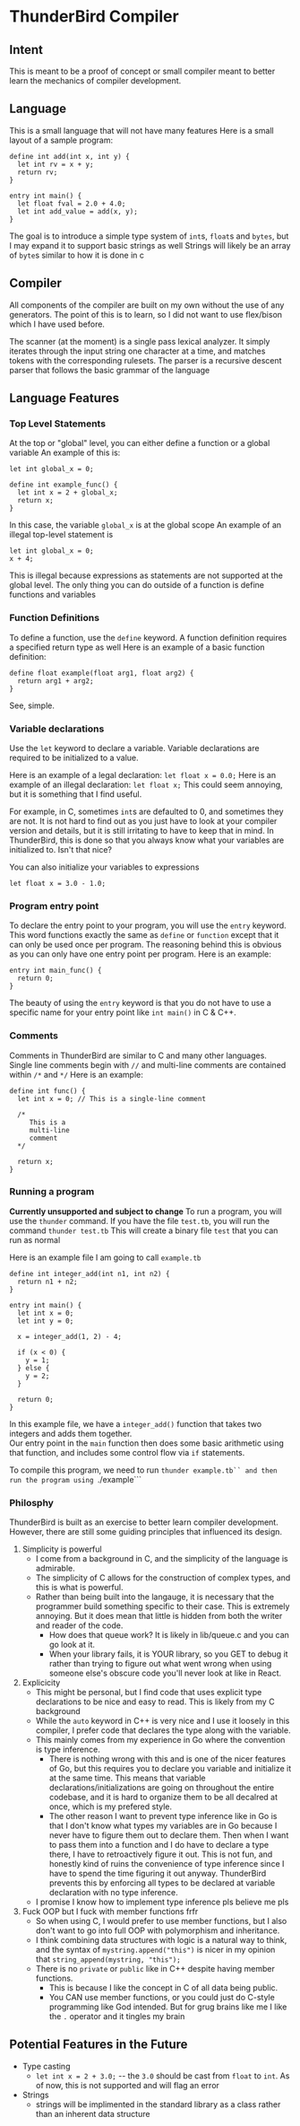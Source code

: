 # ThunderBird Compiler

## Intent
This is meant to be a proof of concept or small compiler meant to better learn
the mechanics of compiler development.

## Language
This is a small language that will not have many features
Here is a small layout of a sample program:
```
define int add(int x, int y) {
  let int rv = x + y;
  return rv;
}

entry int main() {
  let float fval = 2.0 + 4.0;
  let int add_value = add(x, y);
}
```
The goal is to introduce a simple type system of ```int```s, ```float```s and ```bytes```, but I may expand it to support basic strings as well
Strings will likely be an array of ```byte```s similar to how it is done in c

## Compiler
All components of the compiler are built on my own without the use of any generators.
The point of this is to learn, so I did not want to use flex/bison which I have used before.

The scanner  (at the moment) is a single pass lexical analyzer. It simply iterates through the input string one character at a time, and matches
tokens with the corresponding rulesets.
The parser is a recursive descent parser that follows the basic grammar of the language

## Language Features
### Top Level Statements
At the top or "global" level, you can either define a function or a global variable
An example of this is:
```
let int global_x = 0;

define int example_func() {
  let int x = 2 + global_x;
  return x;
}
```
In this case, the variable ```global_x``` is at the global scope
An example of an illegal top-level statement is 
```
let int global_x = 0;
x + 4;
```
This is illegal because expressions as statements are not supported at the global level.
The only thing you can do outside of a function is define functions and variables

### Function Definitions
To define a function, use the ```define``` keyword.
A function definition requires a specified return type as well
Here is an example of a basic function definition:
```
define float example(float arg1, float arg2) {
  return arg1 + arg2;
}
```
See, simple.

### Variable declarations
Use the ```let``` keyword to declare a variable.
Variable declarations are required to be initialized to a value.

Here is an example of a legal declaration:
```let float x = 0.0;```
Here is an example of an illegal declaration:
```let float x;```
This could seem annoying, but it is something that I find useful.

For example, in C, sometimes ```int```s are defaulted to 0, and sometimes they are not. It is not hard to find out as you just have to look at your compiler version and details, but it is still irritating to have to keep that in mind.
In ThunderBird, this is done so that you always know what your variables are initialized to.
Isn't that nice?

You can also initialize your variables to expressions
```
let float x = 3.0 - 1.0;
```

### Program entry point
To declare the entry point to your program, you will use the ```entry``` keyword. This word functions exactly the same as 
```define``` or ```function``` except that it can only be used once per program. The reasoning behind this is obvious as you 
can only have one entry point per program.
Here is an example:
```
entry int main_func() {
  return 0;
}
```
The beauty of using the ```entry``` keyword is that you do not have to use a specific name for your entry point like ```int main()``` in C & C++.

### Comments
Comments in ThunderBird are similar to C and many other languages.
Single line comments begin with ```//``` and multi-line comments are contained within ```/*``` and ```*/```
Here is an example:
```
define int func() {
  let int x = 0; // This is a single-line comment

  /* 
     This is a
     multi-line
     comment
  */

  return x;
}
```


### Running a program
**Currently unsupported and subject to change**
To run a program, you will use the ```thunder``` command. 
If you have the file ```test.tb```, you will run the command ```thunder test.tb```
This will create a binary file ```test``` that you can run as normal

Here is an example file I am going to call ```example.tb```
```
define int integer_add(int n1, int n2) {
  return n1 + n2;
}

entry int main() {
  let int x = 0;
  let int y = 0;

  x = integer_add(1, 2) - 4;

  if (x < 0) {
    y = 1;
  } else {
    y = 2;
  }

  return 0;
}
```
In this example file, we have a ```integer_add()``` function that takes two integers and adds them together.  
Our entry point in the ```main``` function then does some basic arithmetic using that function, and includes some control flow via ``if`` statements.  

To compile this program, we need to run ```thunder example.tb`` and then run the program using ```./example```

### Philosphy
ThunderBird is built as an exercise to better learn compiler development. However, there are still some guiding principles that influenced its design.
1. Simplicity is powerful
    - I come from a background in C, and the simplicity of the language is admirable. 
    - The simplicity of C allows for the construction of complex types, and this is what is powerful. 
    - Rather than being built into the langauge, it is necessary that the programmer build something specific to their case. This is extremely annoying. But it does mean that little is hidden from both the writer and reader of the code. 
      - How does that queue work? It is likely in lib/queue.c and you can go look at it. 
      - When your library fails, it is YOUR library, so you GET to debug it rather than trying to figure out what went wrong when using someone else's obscure code you'll never look at like in React.
2. Explicicity
    - This might be personal, but I find code that uses explicit type declarations to be nice and easy to read. This is likely from my C background
    - While the ```auto``` keyword in C++ is very nice and I use it loosely in this compiler, I prefer code that declares the type along with the variable.
    - This mainly comes from my experience in Go where the convention is type inference.
        - There is nothing wrong with this and is one of the nicer features of Go, but this requires you to declare you variable and initialize it at the same time. This means that variable declarations/initializations are going on throughout the entire codebase, and it is hard to organize them to be all decalred at once, which is my prefered style.
        - The other reason I want to prevent type inference like in Go is that I don't know what types my variables are in Go because I never have to figure them out to declare them. Then when I want to pass them into a function and I do have to declare a type there, I have to retroactively figure it out. This is not fun, and honestly kind of ruins the convenience of type inference since I have to spend the time figuring it out anyway. ThunderBird prevents this by enforcing all types to be declared at variable declaration with no type inference.
    - I promise I know how to implement type inference pls believe me pls
3. Fuck OOP but I fuck with member functions frfr
    - So when using C, I would prefer to use member functions, but I also don't want to go into full OOP with polymorphism and inheritance.
    - I think combining data structures with logic is a natural way to think, and the syntax of ```mystring.append("this")``` is nicer in my opinion that ```string_append(mystring, "this");```
    - There is no ```private``` or ```public``` like in C++ despite having member functions.
        - This is because I like the concept in C of all data being public.
        - You CAN use member functions, or you could just do C-style programming like God intended. But for grug brains like me I like the ```.``` operator and it tingles my brain

## Potential Features in the Future
* Type casting
     * ```let int x = 2 + 3.0;``` -- the ```3.0``` should be cast from ```float``` to ```int```. As of now, this is not supported and will flag an error
* Strings
    * strings will be implimented in the standard library as a class rather than an inherent data structure
